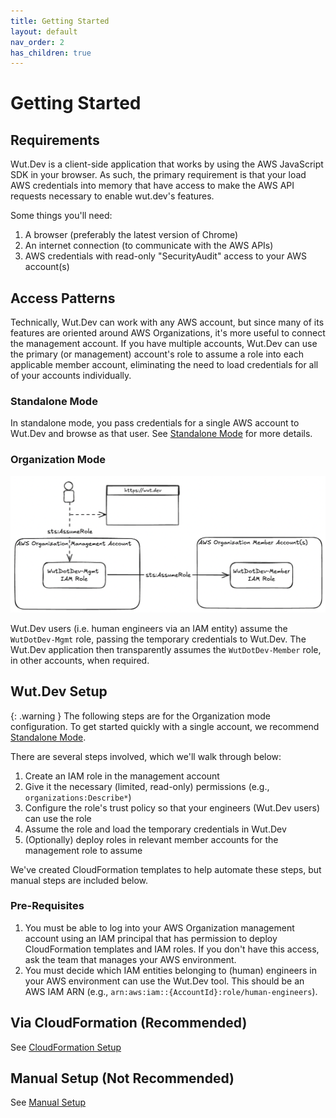 ```yaml
---
title: Getting Started
layout: default
nav_order: 2
has_children: true
---
```


# Getting Started

## Requirements
Wut.Dev is a client-side application that works by using the AWS JavaScript SDK in your browser. As such, the primary requirement is that your load AWS credentials into memory that have access to make the AWS API requests necessary to enable wut.dev's features.

Some things you'll need:

1. A browser (preferably the latest version of Chrome)
2. An internet connection (to communicate with the AWS APIs)
3. AWS credentials with read-only "SecurityAudit" access to your AWS account(s)

## Access Patterns

Technically, Wut.Dev can work with any AWS account, but since many of its features are oriented around AWS Organizations, it's more useful to connect the management account. If you have multiple accounts, Wut.Dev can use the primary (or management) account's role to assume a role into each applicable member account, eliminating the need to load credentials for all of your accounts individually.

### Standalone Mode

In standalone mode, you pass credentials for a single AWS account to Wut.Dev and browse as that user. See [Standalone Mode](/getting_started/standalone_mode) for more details.

### Organization Mode

![Data Flow Diagram](assets/images/data-flow.png)

Wut.Dev users (i.e. human engineers via an IAM entity) assume the `WutDotDev-Mgmt` role, passing the temporary credentials to Wut.Dev. The Wut.Dev application then transparently assumes the `WutDotDev-Member` role, in other accounts, when required.

## Wut.Dev Setup

{: .warning }
The following steps are for the Organization mode configuration. To get started quickly with a single account, we recommend [Standalone Mode](/getting_started/standalone_mode).

There are several steps involved, which we'll walk through below:

1. Create an IAM role in the management account
2. Give it the necessary (limited, read-only) permissions (e.g., `organizations:Describe*`)
3. Configure the role's trust policy so that your engineers (Wut.Dev users) can use the role
4. Assume the role and load the temporary credentials in Wut.Dev
5. (Optionally) deploy roles in relevant member accounts for the management role to assume

We've created CloudFormation templates to help automate these steps, but manual steps are included below.

### Pre-Requisites

1. You must be able to log into your AWS Organization management account using an IAM principal that has permission to deploy CloudFormation templates and IAM roles. If you don't have this access, ask the team that manages your AWS environment.
1. You must decide which IAM entities belonging to (human) engineers in your AWS environment can use the Wut.Dev tool. This should be an AWS IAM ARN (e.g., `arn:aws:iam::{AccountId}:role/human-engineers`).

## Via CloudFormation (Recommended)

See [CloudFormation Setup](/getting_started/cloudformation)

## Manual Setup (Not Recommended)

See [Manual Setup](/getting_started/manual)

